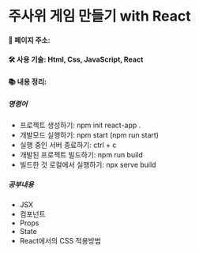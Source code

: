 # 주사위 게임 만들기 with React

#### 📍 페이지 주소: 
#### 🛠 사용 기술: Html, Css, JavaScript, React
#### 📚 내용 정리:
##### 명령어
- 프로젝트 생성하기: npm init react-app .
- 개발모드 실행하기: npm start (npm run start)
- 실행 중인 서버 종료하기: ctrl + c
- 개발된 프로젝트 빌드하기: npm run build
- 빌드한 것 로컬에서 실행하기: npx serve build
##### 공부내용
- JSX
- 컴포넌트
- Props
- State
- React에서의 CSS 적용방법